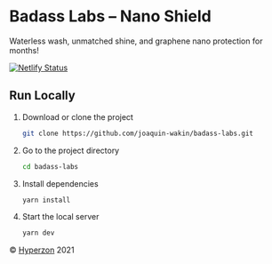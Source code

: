 # Badass Labs &#8211; Nano Shield

Waterless wash, unmatched shine, and graphene nano protection for months!

[![Netlify Status](https://api.netlify.com/api/v1/badges/205bc0a4-ee35-49be-ba4a-8d187523fe6d/deploy-status)](https://app.netlify.com/sites/badasslabs/deploys)

## Run Locally

1. Download or clone the project

   ```sh
   git clone https://github.com/joaquin-wakin/badass-labs.git
   ```

2. Go to the project directory

   ```sh
   cd badass-labs
   ```

3. Install dependencies

   ```sh
   yarn install
   ```

4. Start the local server

   ```sh
   yarn dev
   ```

&#169; [Hyperzon](https://hyperzon.io) 2021
